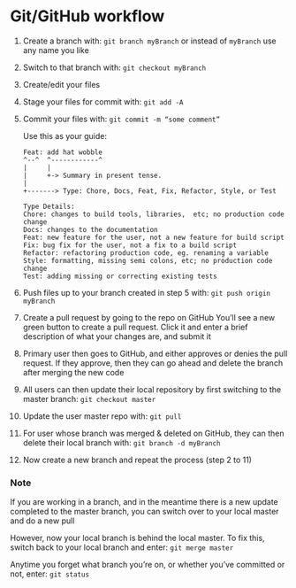 # Git/GitHub workflow

1. Create a branch with: `git branch myBranch` or instead of `myBranch` use any name you like
2. Switch to that branch with: `git checkout myBranch`
3. Create/edit your files
4. Stage your files for commit with: `git add -A`
5. Commit your files with: `git commit -m “some comment”`

    Use this as your guide:

    ```text
    Feat: add hat wobble
    ^--^  ^------------^
    |     |
    |     +-> Summary in present tense.
    |
    +-------> Type: Chore, Docs, Feat, Fix, Refactor, Style, or Test

    Type Details:
    Chore: changes to build tools, libraries,  etc; no production code change
    Docs: changes to the documentation
    Feat: new feature for the user, not a new feature for build script
    Fix: bug fix for the user, not a fix to a build script
    Refactor: refactoring production code, eg. renaming a variable
    Style: formatting, missing semi colons, etc; no production code change
    Test: adding missing or correcting existing tests
    ```

6. Push files up to your branch created in step 5 with: `git push origin myBranch`
7. Create a pull request by going to the repo on GitHub You’ll see a new green button to create a pull
request. Click it and enter a brief description of what your changes are, and submit it
8. Primary user then goes to GitHub, and either approves or denies the pull request. If they approve,
then they can go ahead and delete the branch after merging the new code
9. All users can then update their local repository by first switching to the master branch: `git checkout
master`
10. Update the user master repo with: `git pull`
11. For user whose branch was merged & deleted on GitHub, they can then delete their local branch with:
`git branch -d myBranch`
12. Now create a new branch and repeat the process (step 2 to 11)

### Note

If you are working in a branch, and in the meantime there is a new update completed to the master
branch, you can switch over to your local master and do a new pull

However, now your local branch is
behind the local master. To fix this, switch back to your local branch and enter: `git merge master`

Anytime you forget what branch you’re on, or whether you’ve committed or not, enter: `git status`
